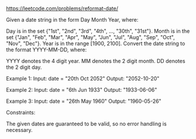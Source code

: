 https://leetcode.com/problems/reformat-date/

Given a date string in the form Day Month Year, where:

Day is in the set {"1st", "2nd", "3rd", "4th", ..., "30th", "31st"}.
Month is in the set {"Jan", "Feb", "Mar", "Apr", "May", "Jun", "Jul", "Aug", "Sep", "Oct", "Nov", "Dec"}.
Year is in the range [1900, 2100].
Convert the date string to the format YYYY-MM-DD, where:

YYYY denotes the 4 digit year.
MM denotes the 2 digit month.
DD denotes the 2 digit day.

Example 1:
Input: date = "20th Oct 2052"
Output: "2052-10-20"

Example 2:
Input: date = "6th Jun 1933"
Output: "1933-06-06"

Example 3:
Input: date = "26th May 1960"
Output: "1960-05-26"

Constraints:

The given dates are guaranteed to be valid, so no error handling is necessary.
